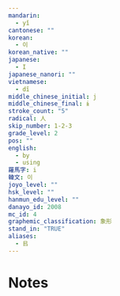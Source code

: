 ```yaml
---
mandarin:
  - yǐ
cantonese: ""
korean:
  - 이
korean_native: ""
japanese:
  - I
japanese_nanori: ""
vietnamese:
  - dĩ
middle_chinese_initial: j
middle_chinese_final: ɨ
stroke_count: "5"
radical: 人
skip_number: 1-2-3
grade_level: 2
pos: ""
english:
  - by
  - using
羅馬字: i
韓文: 이
joyo_level: ""
hsk_level: ""
hanmun_edu_level: ""
danayo_id: 2008
mc_id: 4
graphemic_classification: 象形
stand_in: "TRUE"
aliases:
  - 㠯
---
```


# Notes
